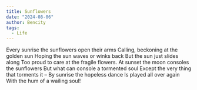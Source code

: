```yaml
---
title: Sunflowers
date: "2024-08-06"
author: Bencity
tags:
  - Life
---
```


Every sunrise the sunflowers open their arms
Calling, beckoning at the golden sun
Hoping the sun waves or winks back
But the sun just slides along
Too proud to care at the fragile flowers.
At sunset the moon consoles the sunflowers
But what can console a tormented soul
Except the very thing that torments it –
By sunrise the hopeless dance
Is played all over again
With the hum of a wailing soul!
